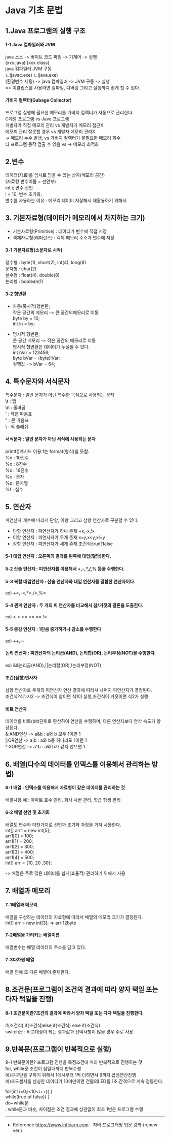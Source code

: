 # Java 기초 문법  
## 1.Java 프로그램의 실행 구조
#### 1-1 Java 컴파일러와 JVM
java 소스 -> 바이트 코드 파일 -> 기계어 -> 실행  
(xxx.java)   (xxx.class)  
     java 컴파일러	JVM 구동  
	 ㄴ(javac.exe)	  ㄴ(java.exe)  
(환경변수 세팅) -> java 컴파일러 -> JVM 구동 -> 실행  
=> 이클립스를 사용하면 컴파일, 디버깅 그리고 실행까지 쉽게 할 수 있다.  

#### 가비지 컬렉터(Gabage Collector)  
프로그램 실행에 필요한 메모리를 가비지 컬렉터가 자동으로 관리한다.  
C계열 프로그램			  	vs 	Java 프로그램  
개발자가 직접 메모리 관리		vs	개발자가 메모리 접근X  
메모리 관리 잘못할 경우		vs	개발자 메모리 관리X  
-> 메모리 누수 발생,		    vs	가비지 컬렉터가 불필요한 메모리 회수  
타 프로그램 동작 멈출 수 있음	vs	-> 메모리 최적화  

## 2.변수
데이터(자료)를 임시로 담을 수 있는 상자(메모리 공간)  
(자료형 변수이름 = 선언부)  
int i; 변수 선언  
i = 10; 변수 초기화;  
변수를 사용하는 이유 : 메모리 데이터 저장해서 재활용하기 위해서  

## 3. 기본자료형(데이터가 메모리에서 차지하는 크기)
* 기본자료형(Primitive) : 데이터가 변수에 직접 저장  
* 객체자료형(레퍼런스) : 객체 메모리 주소가 변수에 저장  

#### 3-1 기본자료형(소문자로 시작)
정수형 : byte(1), short(2), int(4), long(8)  
문자형 : char(2)  
실수형 : float(4), double(8)  
논리형 : boolean(1)  

#### 3-2 형변환
- 자동(묵시적)형변환;  
작은 공간의 메모리 -> 큰 공간의메모리로 이동  
byte by = 10;  
int in = by;  

- 명시적 형변환;  
큰 공간 메모리 -> 작은 공간의 메모리로 이동  
명시적 형변환은 데이터가 누실될 수 있다.  
int iVar = 123456;  
byte bVar = (byte)iVar;  
실행값 => bVar = 64;  

## 4. 특수문자와 서식문자
특수문자 : 일반 문자가 아닌 특수한 목적으로 사용되는 문자  
\t : 탭  
\n : 줄바꿈  
\' : 작은 따옴표  
\" : 큰 따옴표  
\\ : 역 슬래쉬  

#### 서식문자 : 일반 문자가 아닌 서식에 사용되는 문자
printf()메서드 이용:f는 format(형식)을 뜻함.  
%d : 10진수  
%o : 8진수  
%x : 16진수  
%c : 문자  
%s : 문자열  
%f : 실수  

## 5. 연산자
피연산자 개수에 따라서 단항, 이항 그리고 삼항 연산자로 구분할 수 있다.  
- 단항 연산자 : 피연산자가 하나 존재 +x,-x,!x  
- 이항 연산자 : 피연사자가 두개 존재 x=y,x<y,x!=y  
- 삼항 연산자 : 피연산자가 세개 존재 조건식:true?false  

#### 5-1 대입 연산자 : 오른쪽의 결과를 왼쪽에 대입(할당)한다.  
#### 5-2 산술 연산자 : 피연산자를 이용해서 +,-,*,/,% 등을 수행한다.  
#### 5-3 복합 대입연산자 : 산술 연산자와 대입 연산자를 결합한 연산자이다.  
ex) +=,-=,*=,/=,%=  

#### 5-4 관계 연산자 : 두 개의 피 연산자를 비교해서 참/거짓의 결론을 도출한다.  
ex) > < >= <= == !=  

#### 5-5 증감 연산자 : 1만큼 증가하거나 감소를 수행한다  
ex) ++,-- 
 
#### 논리 연산자 : 피연산자의 논리곱(AND), 논리합(OR), 논리부정(NOT)을 수행한다.  
ex) &&논리곱(AND),||논리합(OR),!논리부정(NOT)  

#### 조건(삼항)연사자  
삼항 연산자로 두개의 피연산자 연산 결과에 따라서 나머지 피연산자가 결정된다.  
조건식?식1:시2 -> 조건식이 참이면 식1이 실행,조건식이 거짓이면 식2가 실행  

#### 비트 연산자  
데이터를 비트(bit)단위로 환산하여 연산을 수행하며, 다른 연산자보다 연삭 속도가 향상된다.  
&:AND연산 -> a&b : a와 b 모두 1이면 1  
|:OR연산 -> a|b : a와 b중 하나라도 1이면 1  
^:XOR연산 -> a^b : a와 b가 같지 않으면 1  

## 6. 배열(다수의 데이터를 인덱스를 이용해서 관리하는 방법)
#### 6-1 배열 : 인덱스를 이용해서 자료형이 같은 데이터를 관리하는 것  
배열사용 예 : 아파트 호수 관리, 회사 사번 관리, 학급 학생 관리  

#### 6-2 배열 선언 및 초기화
배열도 변수와 마찬가지로 선언과 초기화 과정을 거쳐 사용한다.  
int[] arr1 = new int[5];  
arr1[0] = 100;  
arr1[1] = 200;  
arr1[2] = 300;  
arr1[3] = 400;  
arr1[4] = 500;  
int[] arr = {10, 20 ,30};  

-> 배열은 주로 많은 데이터를 쉽게(효율적) 관리하기 위해서 사용  

## 7. 배열과 메모리
#### 7-1배열과 메모리
배열을 구성하는 데이터의 자료형에 따라서 배열의 메모리 크기가 결정된다.  
int[] arr = new int[3]; => arr:12byte  

#### 7-2배열을 가리키는 배열이름
배열변수는 배열 데이터의 주소를 담고 있다.  

#### 7-3다차원 배열
배열 안에 또 다른 배열이 존재한다.  

## 8.조건문(프로그램이 조건의 결과에 따라 양자 택일 또는 다자 택일을 진행)
#### 8-1 조건문이란?조건의 결과에 따라서 양자 택일 또는 다자 택일을 진행한다.
if(조건식),if(조건식)else,if(조건식) else if(조건식)  
switch문 : 비교대상이 되는 결과값과 선택사항이 많을 경우 주로 사용  

## 9.반복문(프로그램이 반복적으로 실행)
9-1 반복문이란? 프로그램 진행을 특정조건에 따라 반복적으로 진행하는 것  
for, while문:조건이 참일때까지 반복수행  
예)구구단을 구하기 위해서 1에서부터 1씩 더하면서 9까지 곱셈연산진행  
예)조도센서를 센싱한 데이터가 10미만이면 건물의LED를 1초 간격으로 계속 점등한다.  

for(int i=0;i<10<i++){ }  
while(true of false){ }  
do~while문  
 : while문과 비슷, 차이점은 조건 결과에 상관없이 최초 1번은 프로그램 수행  

---

* Reference
https://www.inflearn.com - 자바 프로그래밍 입문 강좌 (renew ver.)
